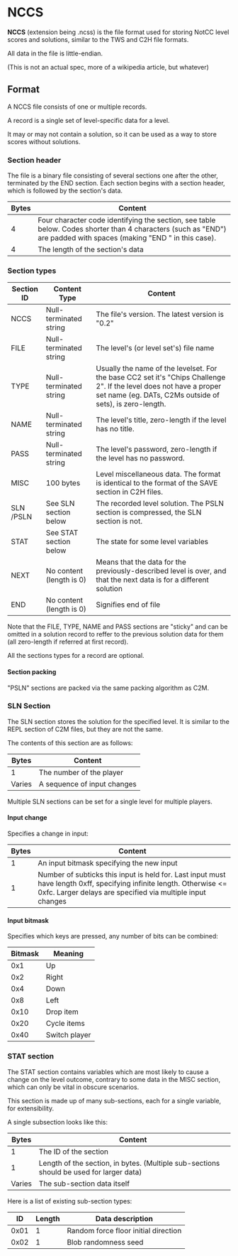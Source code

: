 # NCCS

**NCCS** (extension being .ncss) is the file format used for storing
NotCC level scores and solutions, similar to the TWS and C2H file
formats.

All data in the file is little-endian.

(This is not an actual spec, more of a wikipedia article, but whatever)

## Format

A NCCS file consists of one or multiple records.

A record is a single set of level-specific data for a level.

It may or may not contain a solution, so it can be used as a way to store scores without solutions.

### Section header

The file is a binary file consisting of several sections one after the
other, terminated by the END section. Each section begins with a section
header, which is followed by the section's data.

| Bytes | Content                                                                                                                                                            |
|-------|--------------------------------------------------------------------------------------------------------------------------------------------------------------------|
| 4     | Four character code identifying the section, see table below. Codes shorter than 4 characters (such as "END") are padded with spaces (making "END " in this case). |
| 4     | The length of the section's data                                                                                                                                   |

### Section types

| Section ID | Content Type             | Content                  |
|------------|--------------------------|--------------------------|
| NCCS       | Null-terminated string   | The file's version. The latest version is "0.2"  |
| FILE       | Null-terminated string   | The level's (or level set's) file name           |
| TYPE       | Null-terminated string   | Usually the name of the levelset. For the base CC2 set it's "Chips Challenge 2". If the level does not have a proper set name (eg. DATs, C2Ms outside of sets), is zero-length. |
| NAME       | Null-terminated string   | The level's title, zero-length if the level has no title. |
| PASS       | Null-terminated string   | The level's password, zero-length if the level has no password. |
| MISC       | 100 bytes                | Level miscellaneous data. The format is identical to the format of the SAVE section in C2H files. |
| SLN /PSLN  | See SLN section below    | The recorded level solution. The PSLN section is compressed, the SLN section is not. |
| STAT       | See STAT section below   | The state for some level variables |
| NEXT       | No content (length is 0) | Means that the data for the previously-described level is over, and that the next data is for a different solution |
| END        | No content (length is 0) | Signifies end of file |

Note that the FILE, TYPE, NAME and PASS sections are "sticky" and can be omitted in a solution record to reffer to the previous solution data for them (all zero-length if referred at first record).

All the sections types for a record are optional.

#### Section packing

"PSLN" sections are packed via the same packing algorithm as C2M.

### SLN Section

The SLN section stores the solution for the specified level. It is
similar to the REPL section of C2M files, but they are not the same.

The contents of this section are as follows:

| Bytes  | Content                     |
|--------|-----------------------------|
| 1      | The number of the player    |
| Varies | A sequence of input changes |

Multiple SLN sections can be set for a single level for multiple
players.

#### Input change

Specifies a change in input:

| Bytes | Content                                                                                                                                                                           |
|-------|-----------------------------------------------------------------------------------------------------------------------------------------------------------------------------------|
| 1     | An input bitmask specifying the new input                                                                                                                                         |
| 1     | Number of subticks this input is held for. Last input must have length 0xff, specifying infinite length. Otherwise \<= 0xfc. Larger delays are specified via multiple input changes |

#### Input bitmask

Specifies which keys are pressed, any number of bits can be combined:

| Bitmask | Meaning       |
|---------|---------------|
| 0x1     | Up            |
| 0x2     | Right         |
| 0x4     | Down          |
| 0x8     | Left          |
| 0x10    | Drop item     |
| 0x20    | Cycle items   |
| 0x40    | Switch player |

### STAT section

The STAT section contains variables which are most likely to cause a
change on the level outcome, contrary to some data in the MISC section,
which can only be vital in obscure scenarios.

This section is made up of many sub-sections, each for a single
variable, for extensibility.

A single subsection looks like this:

| Bytes  | Content                                                                                 |
|--------|-----------------------------------------------------------------------------------------|
| 1      | The ID of the section                                                                   |
| 1      | Length of the section, in bytes. (Multiple sub-sections should be used for larger data) |
| Varies | The sub-section data itself                                                             |

Here is a list of existing sub-section types:

| ID   | Length | Data description                         |
|------|--------|------------------------------------------|
| 0x01 | 1      | Random force floor initial direction |
| 0x02 | 1      | Blob randomness seed                 |

<!-- TODO D&R actors? -->
